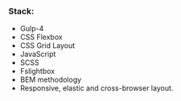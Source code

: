 ### Stack:
* Gulp-4
* CSS Flexbox
* CSS Grid Layout
* JavaScript
* SCSS
* Fslightbox
* BEM methodology
* Responsive, elastic and cross-browser layout.
